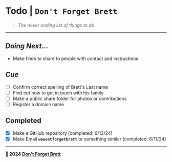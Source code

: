 # Todo | `Don't Forget Brett`

> *The never ending list of things to do*

---

## *Doing Next...*

- Make fliers to share to people with contact and instructions

## *Cue*

- [ ] Confirm correct spelling of Brett's Last name
- [ ] Find out how to get in touch with his family
- [ ] Make a public share folder for photos or contributions
- [ ] Register a domain name

## Completed

- [x] Make a GitHub repository [completed: 6/12/24]
- [x] Make Email **`wewontforgetbrett`** or something similar [completed: 6/11/24]

---

**🤍 2024 [Don't Forget Brett](https://github.com/dontforgetbrett/)** 